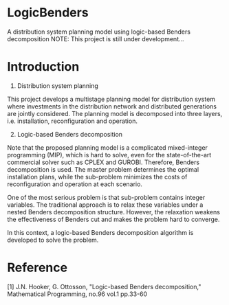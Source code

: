 # LogicBenders
A distribution system planning model using logic-based Benders decomposition
NOTE: This project is still under development...

# Introduction
1. Distribution system planning

This project develops a multistage planning model for distribution system where investments in the distribution network and distributed generations are jointly considered. The planning model is decomposed into three layers, i.e. installation, reconfiguration and operation. 

2. Logic-based Benders decomposition

Note that the proposed planning model is a complicated mixed-integer programming (MIP), which is hard to solve, even for the state-of-the-art commercial solver such as CPLEX and GUROBI. Therefore, Benders decomposition is used. The master problem determines the optimal installation plans, while the sub-problem minimizes the costs of reconfiguration and operation at each scenario.

One of the most serious problem is that sub-problem contains integer variables. The traditional approach is to relax these variables under a nested Benders decomposition structure. However, the relaxation weakens the effectiveness of Benders cut and makes the problem hard to converge.

In this context, a logic-based Benders decomposition algorithm is developed to solve the problem.

# Reference

[1] J.N. Hooker, G. Ottosson, "Logic-based Benders decomposition," Mathematical Programming, no.96 vol.1 pp.33-60
